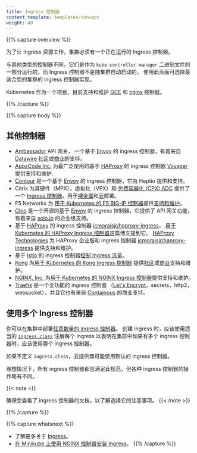 ```yaml
---
title: Ingress 控制器
content_template: templates/concept
weight: 40
---
```

<!--
title: Ingress Controllers
content_template: templates/concept
weight: 40
-->

{{% capture overview %}}
<!--
In order for the Ingress resource to work, the cluster must have an ingress controller running. 

Unlike other types of controllers which run as part of the `kube-controller-manager` binary, Ingress controllers 
are not started automatically with a cluster. Use this page to choose the ingress controller implementation 
that best fits your cluster.

Kubernetes as a project currently supports and maintains [GCE](https://git.k8s.io/ingress-gce/README.md) and
  [nginx](https://git.k8s.io/ingress-nginx/README.md) controllers.
-->
为了让 Ingress 资源工作，集群必须有一个正在运行的 Ingress 控制器。

与其他类型的控制器不同，它们是作为 `kube-controller-manager` 二进制文件的一部分运行的，而 Ingress 控制器不是随集群自动启动的。
使用此页面可选择最适合您的集群的 ingress 控制器实现。

Kubernetes 作为一个项目，目前支持和维护 [GCE](https://git.k8s.io/ingress-gce/README.md) 和
  [nginx](https://git.k8s.io/ingress-nginx/README.md) 控制器。

{{% /capture %}}

{{% capture body %}}

<!--
## Additional controllers

* [Ambassador](https://www.getambassador.io/) API Gateway is an [Envoy](https://www.envoyproxy.io) based ingress 
  controller with [community](https://www.getambassador.io/docs) or 
  [commercial](https://www.getambassador.io/pro/) support from [Datawire](https://www.datawire.io/).
* [AppsCode Inc.](https://appscode.com) offers support and maintenance for the most widely used [HAProxy](http://www.haproxy.org/) based ingress controller [Voyager](https://appscode.com/products/voyager).  
* [Contour](https://github.com/heptio/contour) is an [Envoy](https://www.envoyproxy.io) based ingress controller
  provided and supported by Heptio.
* Citrix provides an [Ingress Controller](https://github.com/citrix/citrix-k8s-ingress-controller) for its hardware (MPX), virtualized (VPX) and [free containerized (CPX) ADC](https://www.citrix.com/products/citrix-adc/cpx-express.html) for [baremetal](https://github.com/citrix/citrix-k8s-ingress-controller/tree/master/deployment/baremetal) and [cloud](https://github.com/citrix/citrix-k8s-ingress-controller/tree/master/deployment) deployments.
* F5 Networks provides [support and maintenance](https://support.f5.com/csp/article/K86859508)
  for the [F5 BIG-IP Controller for Kubernetes](http://clouddocs.f5.com/products/connectors/k8s-bigip-ctlr/latest).
* [Gloo](https://gloo.solo.io) is an open-source ingress controller based on [Envoy](https://www.envoyproxy.io) which offers API Gateway functionality with enterprise support from [solo.io](https://www.solo.io).  
* [HAProxy](http://www.haproxy.org/) based ingress controller
  [jcmoraisjr/haproxy-ingress](https://github.com/jcmoraisjr/haproxy-ingress) which is mentioned on the blog post
  [HAProxy Ingress Controller for Kubernetes](https://www.haproxy.com/blog/haproxy_ingress_controller_for_kubernetes/).
  [HAProxy Technologies](https://www.haproxy.com/) offers support and maintenance for HAProxy Enterprise and
  the ingress controller [jcmoraisjr/haproxy-ingress](https://github.com/jcmoraisjr/haproxy-ingress).
* [Istio](https://istio.io/) based ingress controller
  [Control Ingress Traffic](https://istio.io/docs/tasks/traffic-management/ingress/).
* [Kong](https://konghq.com/) offers [community](https://discuss.konghq.com/c/kubernetes) or
  [commercial](https://konghq.com/kong-enterprise/) support and maintenance for the
  [Kong Ingress Controller for Kubernetes](https://github.com/Kong/kubernetes-ingress-controller).
* [NGINX, Inc.](https://www.nginx.com/) offers support and maintenance for the
  [NGINX Ingress Controller for Kubernetes](https://www.nginx.com/products/nginx/kubernetes-ingress-controller).
* [Traefik](https://github.com/containous/traefik) is a fully featured ingress controller
  ([Let's Encrypt](https://letsencrypt.org), secrets, http2, websocket), and it also comes with commercial
  support by [Containous](https://containo.us/services).
-->
## 其他控制器

* [Ambassador](https://www.getambassador.io/) API 网关， 一个基于 [Envoy](https://www.envoyproxy.io) 的 ingress 
  控制器，有着来自 [Datawire](https://www.datawire.io/) [社区](https://www.getambassador.io/docs)或[商业](https://www.getambassador.io/pro/)的支持。
* [AppsCode Inc.](https://appscode.com) 为最广泛使用的基于 [HAProxy](http://www.haproxy.org/) 的 ingress 控制器 [Voyager](https://appscode.com/products/voyager) 提供支持和维护.  
* [Contour](https://github.com/heptio/contour) 是一个基于 [Envoy](https://www.envoyproxy.io) 的 ingress 控制器，它由 Heptio 提供和支持。
* Citrix 为其硬件（MPX），虚拟化（VPX）和 [免费容器化 (CPX) ADC](https://www.citrix.com/products/citrix-adc/cpx-express.html) 提供了一个 [Ingress 控制器](https://github.com/citrix/citrix-k8s-ingress-controller)，用于[裸金属](https://github.com/citrix/citrix-k8s-ingress-controller/tree/master/deployment/baremetal)和[云](https://github.com/citrix/citrix-k8s-ingress-controller/tree/master/deployment)部署。
* F5 Networks 为 [用于 Kubernetes 的 F5 BIG-IP 控制器](http://clouddocs.f5.com/products/connectors/k8s-bigip-ctlr/latest)提供[支持和维护](https://support.f5.com/csp/article/K86859508)。
* [Gloo](https://gloo.solo.io) 是一个开源的基于 [Envoy](https://www.envoyproxy.io) 的 ingress 控制器，它提供了 API 网关功能，有着来自 [solo.io](https://www.solo.io) 的企业级支持。 
* 基于 [HAProxy](http://www.haproxy.org/) 的 ingress 控制器
  [jcmoraisjr/haproxy-ingress](https://github.com/jcmoraisjr/haproxy-ingress)，
  [用于 Kubernetes 的 HAProxy Ingress 控制器](https://www.haproxy.com/blog/haproxy_ingress_controller_for_kubernetes/)这篇博文提到它。
  [HAProxy Technologies](https://www.haproxy.com/) 为 HAProxy 企业版和
  ingress 控制器 [jcmoraisjr/haproxy-ingress](https://github.com/jcmoraisjr/haproxy-ingress) 提供支持和维护。
* 基于 [Istio](https://istio.io/) 的 ingress 控制器[控制 Ingress 流量](https://istio.io/docs/tasks/traffic-management/ingress/)。
* [Kong](https://konghq.com/) 为[用于 Kubernetes 的 Kong Ingress 控制器](https://github.com/Kong/kubernetes-ingress-controller) 提供[社区](https://discuss.konghq.com/c/kubernetes)或[商业](https://konghq.com/kong-enterprise/)支持和维护。
* [NGINX, Inc.](https://www.nginx.com/) 为[用于 Kubernetes 的 NGINX Ingress 控制器](https://www.nginx.com/products/nginx/kubernetes-ingress-controller)提供支持和维护。
* [Traefik](https://github.com/containous/traefik) 是一个全功能的 ingress 控制器
  （[Let's Encrypt](https://letsencrypt.org)，secrets，http2，websocket），并且它也有来自 [Containous](https://containo.us/services) 的商业支持。
<!--
## Using multiple Ingress controllers

You may deploy [any number of ingress controllers](https://git.k8s.io/ingress-nginx/docs/user-guide/multiple-ingress.md#multiple-ingress-controllers) 
within a cluster. When you create an ingress, you should annotate each ingress with the appropriate
[`ingress.class`](https://git.k8s.io/ingress-gce/docs/faq/README.md#how-do-i-run-multiple-ingress-controllers-in-the-same-cluster) 
to indicate which ingress controller should be used if more than one exists within your cluster.

If you do not define a class, your cloud provider may use a default ingress controller.

Ideally, all ingress controllers should fulfill this specification, but the various ingress
controllers operate slightly differently.
-->
## 使用多个 Ingress 控制器

你可以在集群中部署[任意数量的 ingress 控制器](https://git.k8s.io/ingress-nginx/docs/user-guide/multiple-ingress.md#multiple-ingress-controllers)。
创建 ingress 时，应该使用适当的
[`ingress.class`](https://git.k8s.io/ingress-gce/docs/faq/README.md#how-do-i-run-multiple-ingress-controllers-in-the-same-cluster) 注解每个 ingress 
以表明在集群中如果有多个 ingress 控制器时，应该使用哪个 ingress 控制器。

如果不定义 `ingress.class`，云提供商可能使用默认的 ingress 控制器。

理想情况下，所有 ingress 控制器都应满足此规范，但各种 ingress 控制器的操作略有不同。

{{< note >}}
<!--
Make sure you review your ingress controller's documentation to understand the caveats of choosing it.
-->
确保您查看了 ingress 控制器的文档，以了解选择它的注意事项。
{{< /note >}}

{{% /capture %}}

{{% capture whatsnext %}}
<!--
* Learn more about [Ingress](/docs/concepts/services-networking/ingress/).
* [Set up Ingress on Minikube with the NGINX Controller](/docs/tasks/access-application-cluster/ingress-minikube).
-->
* 了解更多关于 [Ingress](/docs/concepts/services-networking/ingress/)。
* [在 Minikube 上使用 NGINX 控制器安装 Ingress](/docs/tasks/access-application-cluster/ingress-minikube)。
{{% /capture %}}
